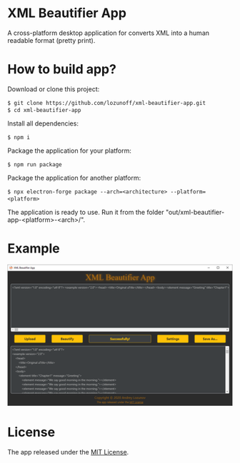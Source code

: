 # XML Beautifier App
A cross-platform desktop application for converts XML into a human readable format (pretty print).

# How to build app?
Download or clone this project:
```
$ git clone https://github.com/lozunoff/xml-beautifier-app.git
$ cd xml-beautifier-app
```
Install all dependencies:
```
$ npm i
```
Package the application for your platform:
```
$ npm run package
```
Package the application for another platform:
```
$ npx electron-forge package --arch=<architecture> --platform=<platform>
```
The application is ready to use. Run it from the folder "out/xml-beautifier-app-\<platform\>-\<arch\>/".

# Example
![example](src/img/readme.png)

# License
The app released under the [MIT License](https://github.com/lozunoff/xml-beautifier-app/blob/master/LICENSE).
